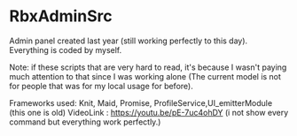 # RbxAdminSrc

Admin panel created last year (still working perfectly to this day).
Everything is coded by myself.

Note: if these scripts that are very hard to read, it's because I wasn't paying much attention to that since I was working alone (The current model is not for people that was for my local usage for before). 

Frameworks used: Knit, Maid, Promise, ProfileService,UI_emitterModule (this one is old)
VideoLink : https://youtu.be/pE-7uc4ohDY (i not show every command but everything work perfectly.)
